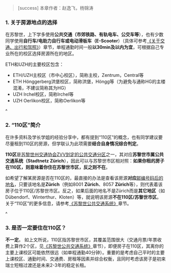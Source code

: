 > [success] 本章作者：赵逸飞，杨锦涛

### **1. 关于房源地点的选择**

在苏黎世，上下学多使用**公共交通（市郊铁路、有轨电车、公交车等**），也有少数同学使用**自行车/电助力自行车或电动滑板车（E-Scooter**）（具体可参考[《关于交通、出行和驾照》](../../living_in_zurich/travel.md)）章节，单程通勤时间一般**以30min及以内为宜**，可根据自己专业所在的校区选择房源所在的地区。

ETH和UZH的主要校区包含：

* ETH/UZH主校区（市中心校区），简称主校，Zentrum，Central等
* ETH Hönggerberg洪堡校区，简称洪堡，Höngg等（为避免与通称HG的主楼混淆，不建议简称其为HG）
* UZH Irchel校区，简称Irchel等
* UZH Oerlikon校区，简称Oerlikon等

^

### **2. “110区”简介**

在许多资料及学长学姐的经验分享中，都有提到“110区”的概念，也有同学建议要尽量租到110区的房源，但学联认为此项需要**结合自身情况综合判定**。

**110区**是[苏黎世州交通协会ZVV划定的公共交通分区](https://www.stadt-zuerich.ch/vbz/de/index/tickets/tarifzonensystem.html)之一，其对应**苏黎世市属公共交通系统（Stadtnetz Zürich**），因此可以与苏黎世市区相对照：**如果你租的房子在110区，则意味着你住在苏黎世市区，反之则不在**。

如希望了解某房源是否在110区的，最直接的办法是查看该房源**对应**[邮编号码后的地名](https://www.post.ch/en/pages/plz-suche)，只要该地名是**Zürich**（例如8001 **Zürich**、8057 **Zürich**等），则代表着该房子位于110区/苏黎世市区。反之，如果后面的地名不是Zürich而是**其它地区**（如Dübendorf、Winterthur、Kloten）等，就说明该房源**不在110区/苏黎世市区**。
关于“110区”的更多信息，请参考[《苏黎世公共交通系统》](../../living_in_zurich/travel/public_transportation.md)章节。

^

### **3. 是否一定要住在110区**？

**不一定**。
如上文所说，110区指苏黎世市区，其覆盖范围很大（交通月票/年票收费上算作2个区，见[《苏黎世公共交通系统》](../../living_in_zurich/travel/public_transportation.md)章节），即便房子在110区，其离你的主要上课校区可能依然很远（如单程通勤40分钟）。重要的是考虑自己平时的主要上课校区、通勤时间、交通费、房租等因素并综合权衡，且同时考虑该房子是初来瑞士短租过渡还是未来2-3年的稳定长租。
